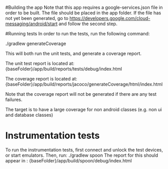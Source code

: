 #Building the app
Note that this app requires a google-services.json file in order to be built. The file should be placed in the app folder.
If the file has not yet been generated, go to https://developers.google.com/cloud-messaging/android/start and follow the second step.

#Running tests
In order to run the tests, run the following command:

./gradlew generateCoverage

This will both run the unit tests, and generate a coverage report.

The unit test report is located at:
{baseFolder}/app/build/reports/tests/debug/index.html

The coverage report is located at:
{baseFolder}/app/build/reports/jacoco/generateCoverage/html/index.html

Note that the coverage report will not be generated if there are any test failures.

The target is to have a large coverage for non android classes (e.g. non ui and database classes)

# Instrumentation tests

To run the instrumentation tests, first connect and unlock the test devices, or start emulators.
Then, run: ./gradlew spoon
The report for this should appear in : 
{baseFolder}/app/build/spoon/debug/index.html

